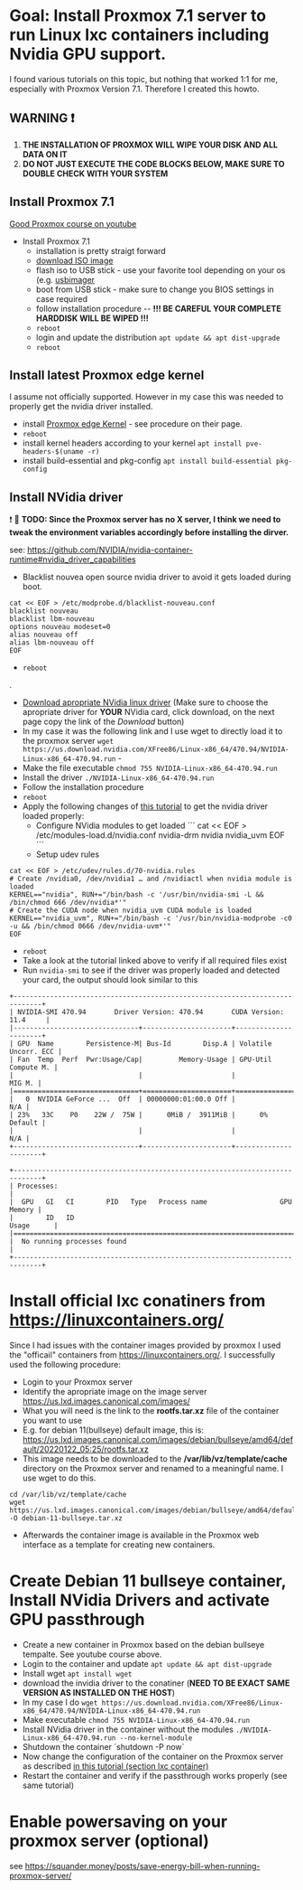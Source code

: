 # Goal: Install Proxmox 7.1 server to run Linux lxc containers including Nvidia GPU support.
I found various tutorials on this topic, but nothing that worked 1:1 for me, especially with Proxmox Version 7.1. Therefore I created this howto.

## WARNING :exclamation:
1. __THE INSTALLATION OF PROXMOX WILL WIPE YOUR DISK AND ALL DATA ON IT__
2. __DO NOT JUST EXECUTE THE CODE BLOCKS BELOW, MAKE SURE TO DOUBLE CHECK WITH YOUR SYSTEM__

## Install Proxmox 7.1

[Good Proxmox course on youtube](https://www.youtube.com/playlist?list=PLT98CRl2KxKHnlbYhtABg6cF50bYa8Ulo)

- Install Proxmox 7.1
  - installation is pretty straigt forward
  - [download ISO image](https://www.proxmox.com/en/downloads)
  - flash iso to USB stick - use your favorite tool depending on your os (e.g. [usbimager](https://bztsrc.gitlab.io/usbimager/)
  - boot from USB stick - make sure to change you BIOS settings in case required
  - follow installation procedure -- __!!! BE CAREFUL YOUR COMPLETE HARDDISK WILL BE WIPED !!!__
  - `reboot`
  - login and update the distribution `apt update && apt dist-upgrade`
  - `reboot`


## Install latest Proxmox edge kernel
I assume not officially supported. However in my case this was needed to properly get the nvidia driver installed.

- install [Proxmox edge Kernel](https://github.com/fabianishere/pve-edge-kernel) - see procedure on their page.
- `reboot`
- install kernel headers according to your kernel `apt install pve-headers-$(uname -r)`
- install build-essential and pkg-config `apt install build-essential pkg-config`

## Install NVidia driver
:exclamation: :hammer: __TODO: Since the Proxmox server has no X server, I think we need to tweak the environment variables accordingly before installing the dirver.__

see: https://github.com/NVIDIA/nvidia-container-runtime#nvidia_driver_capabilities

- Blacklist nouvea open source nvidia driver to avoid it gets loaded during boot.
```
cat << EOF > /etc/modprobe.d/blacklist-nouveau.conf
blacklist nouveau
blacklist lbm-nouveau
options nouveau modeset=0
alias nouveau off
alias lbm-nouveau off
EOF
```
- `reboot`


.
- [Download apropriate NVidia linux driver](https://www.nvidia.com/Download/index.aspx?lang=en-us) (Make sure to choose the apropriate driver for __YOUR__ NVidia card, click download, on the next page copy the link of the _Download_ button)
- In my case it was the following link and I use wget to directly load it to the proxmox server `wget https://us.download.nvidia.com/XFree86/Linux-x86_64/470.94/NVIDIA-Linux-x86_64-470.94.run` - 
- Make the file executable `chmod 755 NVIDIA-Linux-x86_64-470.94.run`
- Install the driver `./NVIDIA-Linux-x86_64-470.94.run`
- Follow the installation procedure
- `reboot`
- Apply the following changes of [this tutorial](https://passbe.com/2020/02/19/gpu-nvidia-passthrough-on-proxmox-lxc-container/) to get the nvidia driver loaded properly:
  - Configure NVidia modules to get loaded
´´´
cat << EOF > /etc/modules-load.d/nvidia.conf
nvidia-drm
nvidia
nvidia_uvm
EOF
´´´
  - Setup udev rules
```
cat << EOF > /etc/udev/rules.d/70-nvidia.rules
# Create /nvidia0, /dev/nvidia1 … and /nvidiactl when nvidia module is loaded
KERNEL=="nvidia", RUN+="/bin/bash -c '/usr/bin/nvidia-smi -L && /bin/chmod 666 /dev/nvidia*'"
# Create the CUDA node when nvidia_uvm CUDA module is loaded
KERNEL=="nvidia_uvm", RUN+="/bin/bash -c '/usr/bin/nvidia-modprobe -c0 -u && /bin/chmod 0666 /dev/nvidia-uvm*'"
EOF
```
  - `reboot`
  - Take a look at the tutorial linked above to verify if all required files exist
  - Run `nvidia-smi` to see if the driver was properly loaded and detected your card, the output should look similar to this
```
+-----------------------------------------------------------------------------+
| NVIDIA-SMI 470.94       Driver Version: 470.94       CUDA Version: 11.4     |
|-------------------------------+----------------------+----------------------+
| GPU  Name        Persistence-M| Bus-Id        Disp.A | Volatile Uncorr. ECC |
| Fan  Temp  Perf  Pwr:Usage/Cap|         Memory-Usage | GPU-Util  Compute M. |
|                               |                      |               MIG M. |
|===============================+======================+======================|
|   0  NVIDIA GeForce ...  Off  | 00000000:01:00.0 Off |                  N/A |
| 23%   33C    P0    22W /  75W |      0MiB /  3911MiB |      0%      Default |
|                               |                      |                  N/A |
+-------------------------------+----------------------+----------------------+
                                                                               
+-----------------------------------------------------------------------------+
| Processes:                                                                  |
|  GPU   GI   CI        PID   Type   Process name                  GPU Memory |
|        ID   ID                                                   Usage      |
|=============================================================================|
|  No running processes found                                                 |
+-----------------------------------------------------------------------------+
```

# Install official lxc conatiners from https://linuxcontainers.org/

Since I had issues with the container images provided by proxmox I used the "officail" containers from https://linuxcontainers.org/. I successfully used the following procedure:
- Login to your Proxmox server
- Identify the apropriate image on the image server https://us.lxd.images.canonical.com/images/
- What you will need is the link to the __rootfs.tar.xz__ file of the container you want to use
- E.g. for debian 11(bullseye) default image, this is: https://us.lxd.images.canonical.com/images/debian/bullseye/amd64/default/20220122_05:25/rootfs.tar.xz
- This image needs to be downloaded to the __/var/lib/vz/template/cache__ directory on the Proxmox server and renamed to a meaningful name. I use wget to do this.
```
cd /var/lib/vz/template/cache
wget https://us.lxd.images.canonical.com/images/debian/bullseye/amd64/default/20220122_05:25/rootfs.tar.xz -O debian-11-bullseye.tar.xz
```
- Afterwards the container image is available in the Proxmox web interface as a template for creating new containers.

# Create Debian 11 bullseye container, Install NVidia Drivers and activate GPU passthrough
- Create a new container in Proxmox based on the debian bullseye tempalte. See youtube course above.
- Login to the container and update `apt update && apt dist-upgrade`
- Install wget `apt install wget`
- download the invidia driver to the conatiner (__NEED TO BE EXACT SAME VERSION AS INSTALLED ON THE HOST__)
- In my case I do `wget https://us.download.nvidia.com/XFree86/Linux-x86_64/470.94/NVIDIA-Linux-x86_64-470.94.run`
- Make executable `chmod 755 NVIDIA-Linux-x86_64-470.94.run`
- Install NVidia driver in the container without the modules `./NVIDIA-Linux-x86_64-470.94.run --no-kernel-module`
- Shutdown the container ´shutdown -P now`
- Now change the configuration of the container on the Proxmox server as described [in this tutorial (section lxc container)](https://passbe.com/2020/02/19/gpu-nvidia-passthrough-on-proxmox-lxc-container/)
- Restart the container and verify if the passthrough works properly (see same tutorial)


# Enable powersaving on your proxmox server (optional)

see https://squander.money/posts/save-energy-bill-when-running-proxmox-server/

